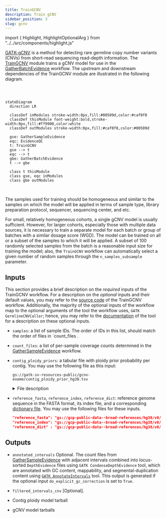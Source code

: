 ```yaml
---
title: TrainGCNV
description: Train gCNV
sidebar_position: 3
slug: gcnv
---
```


import { Highlight, HighlightOptionalArg } from "../../src/components/highlight.js"

[GATK-gCNV](https://www.nature.com/articles/s41588-023-01449-0)
is a method for detecting rare germline copy number variants (CNVs)
from short-read sequencing read-depth information.
The [TrainGCNV](https://github.com/broadinstitute/gatk-sv/blob/main/wdl/TrainGCNV.wdl)
module trains a gCNV model for use in the [GatherBatchEvidence](./gbe) workflow. 
The upstream and downstream dependencies of the TrainGCNV module are illustrated in the following diagram. 

<br/>

```mermaid

stateDiagram
  direction LR
  
  classDef inModules stroke-width:0px,fill:#00509d,color:#caf0f8
  classDef thisModule font-weight:bold,stroke-width:0px,fill:#ff9900,color:white
  classDef outModules stroke-width:0px,fill:#caf0f8,color:#00509d

  gse: GatherSampleEvidence
  eqc: EvidenceQC
  t: TrainGCNV
  gse --> t
  eqc --> t
  gbe: GatherBatchEvidence
  t --> gbe 
  
  class t thisModule
  class gse, eqc inModules
  class gbe outModules
```

<br/>


The samples used for training should be homogeneous and similar 
to the samples on which the model will be applied in terms of sample type, 
library preparation protocol, sequencer, sequencing center, and etc.


For small, relatively homogeneous cohorts, a single gCNV model is usually sufficient. 
However, for larger cohorts, especially those with multiple data sources, 
it is necessary to train a separate model for each batch or group of batches 
with a similar dosage score (WGD). 
The model can be trained on all or a subset of the samples to which it will be applied. 
A subset of 100 randomly selected samples from the batch is a reasonable 
input size for training the model; also, the `TrainGCNV` workflow can automatically select 
a given number of random samples through the `n_samples_subsample` parameter.


## Inputs

This section provides a brief description on the _required_ inputs of the TrainGCNV workflow.
For a description on the _optional_ inputs and their default values, you may refer to the 
[source code](https://github.com/broadinstitute/gatk-sv/blob/main/wdl/TrainGCNV.wdl) of the TrainGCNV workflow.
Additionally, the majority of the optional inputs of the workflow map to the optional arguments of the 
tool the workflow uses, `GATK GermlineCNVCaller`; hence, you may refer to the 
[documentation](https://gatk.broadinstitute.org/hc/en-us/articles/360040097712-GermlineCNVCaller) 
of the tool for a description on these optional inputs. 

- `samples`: a list of sample IDs. 
  The order of IDs in this list, should match the order of files in `count_files .

- `count_files`: a list of per-sample coverage counts determined in the [GatherSampleEvidence](./gse#outputs) workflow.

- `contig_ploidy_priors`: a tabular file with ploidy prior probability per contig. 
  You may use the following file as this input:
    
  ```
  gs://gatk-sv-resources-public/gcnv-exome/contig_ploidy_prior_hg38.tsv
  ```

  <details>
    <summary>File description</summary>
    <p>
      This is a tabular file with the following columns: 
      <code>CONTIG_NAME</code>, <code>PLOIDY_PRIOR_0</code>, <code>PLOIDY_PRIOR_1</code>, 
      <code>PLOIDY_PRIOR_2</code>, <code>PLOIDY_PRIOR_3</code>.
    </p>
    <p>
      The <code>CONTIG_NAME</code> column lists contigs (e.g., <code>chr1</code>, <code>chrX</code>, 
      <code>chrY</code>, or <code>chrM</code>). 
      The <code>PLOIDY_PRIOR</code> columns refer to the copy number of the contig of interest 
      and represent the prior probability that the contig takes on that copy number in any given sample. 
      The values in each row should sum to one. 
      This file primarily specifies the sex chromosomes and the expected counts of <code>chrX</code> and 
      <code>chrY</code> for males and females. 
      For humans, autosomes are most likely to have a ploidy of 2, 
      though zero, one, or three copies are also possible but unlikely. 
      For <code>chrX</code>, ploidy 1 or 2 are equally likely, meaning no assumptions are made about the sample's sex, 
      and this tool often helps determine it. Please refer 
      to <a href="https://gatk.broadinstitute.org/hc/en-us/community/posts/360074399831-What-is-contig-ploidy-priors-table-and-how-to-make-it">this page</a> for 
      more details.
    </p>
  </details>


- `reference_fasta`, `reference_index`, `reference_dict`:
  reference genome sequence in the FASTA format, its index file, and a corresponding 
  [dictionary file](https://gatk.broadinstitute.org/hc/en-us/articles/360035531652-FASTA-Reference-genome-format).
  You may use the following files for these inputs.

  ```json
  "reference_fasta": "gs://gcp-public-data--broad-references/hg38/v0/Homo_sapiens_assembly38.fasta",
  "reference_index": "gs://gcp-public-data--broad-references/hg38/v0/Homo_sapiens_assembly38.fasta.fai",
  "reference_dict" : "gs://gcp-public-data--broad-references/hg38/v0/Homo_sapiens_assembly38.dict"
  ```


## Outputs

- `annotated_intervals` 
  <HighlightOptionalArg>Optional</HighlightOptionalArg>.
  The count files from [GatherSampleEvidence](./gse) with adjacent intervals combined into 
  locus-sorted `DepthEvidence` files using `GATK CondenseDepthEvidence` tool, which are
  annotated with GC content, mappability, and segmental-duplication content using 
  [`GATK AnnotateIntervals`](https://gatk.broadinstitute.org/hc/en-us/articles/360041416652-AnnotateIntervals)
  tool. This output is generated if the optional input `do_explicit_gc_correction` is set to `True`.

- `filtered_intervals_cnv` [Optional].

- Contig ploidy model tarball
- gCNV model tarballs
